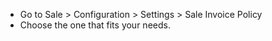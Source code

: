- Go to Sale \> Configuration \> Settings \> Sale Invoice Policy
- Choose the one that fits your needs.
